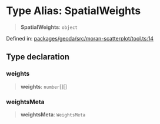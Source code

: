 # Type Alias: SpatialWeights

> **SpatialWeights**: `object`

Defined in: [packages/geoda/src/moran-scatterplot/tool.ts:14](https://github.com/GeoDaCenter/openassistant/blob/36f516b8229288259590b2d9dab3b10cbfc3cbfd/packages/geoda/src/moran-scatterplot/tool.ts#L14)

## Type declaration

### weights

> **weights**: `number`[][]

### weightsMeta

> **weightsMeta**: `WeightsMeta`
